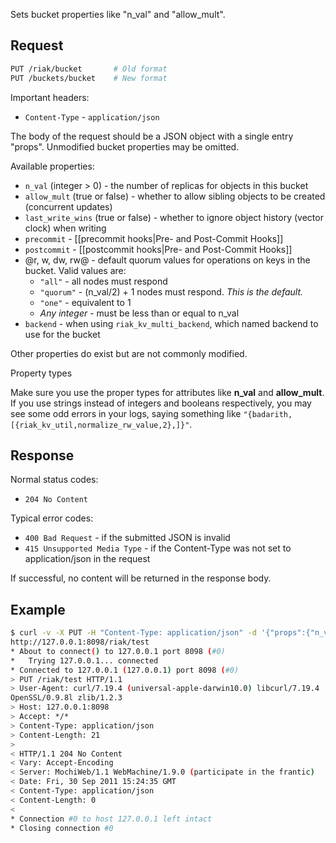 Sets bucket properties like "n_val" and "allow_mult".

## Request

```bash
PUT /riak/bucket       # Old format
PUT /buckets/bucket    # New format
```

Important headers:

* `Content-Type` - `application/json`

The body of the request should be a JSON object with a single entry "props". 
Unmodified bucket properties may be omitted.

Available properties:

* `n_val` (integer > 0) - the number of replicas for objects in this bucket
* `allow_mult` (true or false) - whether to allow sibling objects to be created
(concurrent updates)
* `last_write_wins` (true or false) - whether to ignore object history (vector
clock) when writing
* `precommit` - [[precommit hooks|Pre- and Post-Commit Hooks]]
* `postcommit` - [[postcommit hooks|Pre- and Post-Commit Hooks]]
* @r, w, dw, rw@ - default quorum values for operations on keys in the bucket.
Valid values are:
  * `"all"` - all nodes must respond
  * `"quorum"` - (n_val/2) + 1 nodes must respond. *This is the default.*
  * `"one"` - equivalent to 1
  * *Any integer* - must be less than or equal to n_val
* `backend` - when using `riak_kv_multi_backend`, which named backend to use for
the bucket

Other properties do exist but are not commonly modified.

<div class="note">
<div class="title">Property types</div>
<p>Make sure you use the proper types for attributes like <strong>n_val</strong>
and <strong>allow_mult</strong>. If you use strings instead of integers and
booleans respectively, you may see some odd errors in your logs, saying
something like
<code>"{badarith,[{riak_kv_util,normalize_rw_value,2},]}"</code>.</p>
</div>

## Response

Normal status codes:

* `204 No Content`

Typical error codes:

* `400 Bad Request` - if the submitted JSON is invalid
* `415 Unsupported Media Type` - if the Content-Type was not set to
application/json in the request

If successful, no content will be returned in the response body.

## Example

```bash
$ curl -v -X PUT -H "Content-Type: application/json" -d '{"props":{"n_val":5}}'
http://127.0.0.1:8098/riak/test
* About to connect() to 127.0.0.1 port 8098 (#0)
*   Trying 127.0.0.1... connected
* Connected to 127.0.0.1 (127.0.0.1) port 8098 (#0)
> PUT /riak/test HTTP/1.1
> User-Agent: curl/7.19.4 (universal-apple-darwin10.0) libcurl/7.19.4
OpenSSL/0.9.8l zlib/1.2.3
> Host: 127.0.0.1:8098
> Accept: */*
> Content-Type: application/json
> Content-Length: 21
>
< HTTP/1.1 204 No Content
< Vary: Accept-Encoding
< Server: MochiWeb/1.1 WebMachine/1.9.0 (participate in the frantic)
< Date: Fri, 30 Sep 2011 15:24:35 GMT
< Content-Type: application/json
< Content-Length: 0
<
* Connection #0 to host 127.0.0.1 left intact
* Closing connection #0
```
